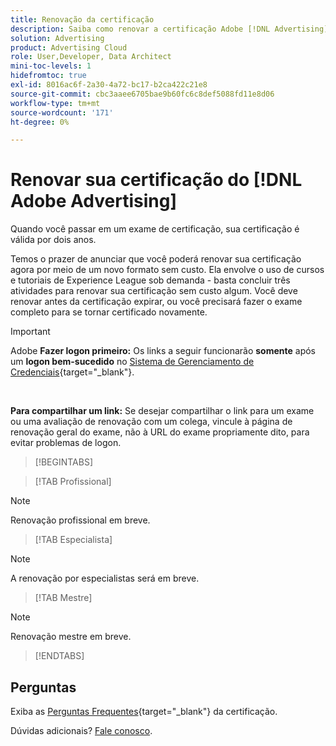 ```yaml
---
title: Renovação da certificação
description: Saiba como renovar a certificação Adobe [!DNL Advertising]  antes de expirar.
solution: Advertising
product: Advertising Cloud
role: User,Developer, Data Architect
mini-toc-levels: 1
hidefromtoc: true
exl-id: 8016ac6f-2a30-4a72-bc17-b2ca422c21e8
source-git-commit: cbc3aaee6705bae9b60fc6c8def5088fd11e8d06
workflow-type: tm+mt
source-wordcount: '171'
ht-degree: 0%

---
```


# Renovar sua certificação do [!DNL Adobe Advertising]

Quando você passar em um exame de certificação, sua certificação é válida por dois anos.

Temos o prazer de anunciar que você poderá renovar sua certificação agora por meio de um novo formato sem custo. Ela envolve o uso de cursos e tutoriais de Experience League sob demanda - basta concluir três atividades para renovar sua certificação sem custo algum. Você deve renovar antes da certificação expirar, ou você precisará fazer o exame completo para se tornar certificado novamente.

>[!IMPORTANT]
>
>Adobe **Fazer logon primeiro:** Os links a seguir funcionarão **somente** após um **logon bem-sucedido** no [Sistema de Gerenciamento de Credenciais](https://www.certmetrics.com/adobe){target="_blank"}.
>
><br>
>
>**Para compartilhar um link:** Se desejar compartilhar o link para um exame ou uma avaliação de renovação com um colega, vincule à página de renovação geral do exame, não à URL do exame propriamente dito, para evitar problemas de logon.

>[!BEGINTABS]

>[!TAB Profissional]

>[!NOTE]
>
>Renovação profissional em breve.

>[!TAB Especialista]

>[!NOTE]
>
>A renovação por especialistas será em breve.

>[!TAB Mestre]

>[!NOTE]
>
>Renovação mestre em breve.

>[!ENDTABS]

## Perguntas

Exiba as [Perguntas Frequentes](https://experienceleague.adobe.com/docs/certification/certification/faq.html){target="_blank"} da certificação.

Dúvidas adicionais? [Fale conosco](mailto:certif@adobe.com).
